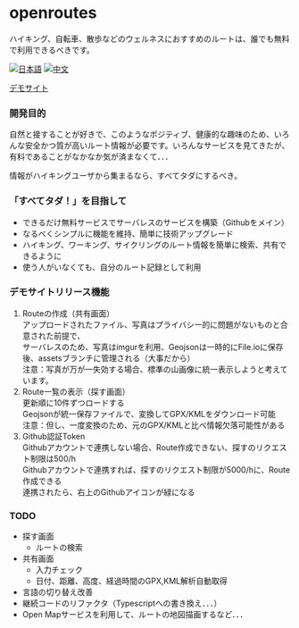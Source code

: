 # openroutes
ハイキング、自転車、散歩などのウェルネスにおすすめのルートは、誰でも無料で利用できるべきです。

[![日本語](https://img.shields.io/badge/lang-日本語-green.svg)](./README.md)
[![中文](https://img.shields.io/badge/lang-中文-red.svg)](./README_ZH.md)

[デモサイト](https://yougikou.github.io/openroutes/)

### 開発目的
自然と接することが好きで、このようなポジティブ、健康的な趣味のため、いろんな安全かつ質が高いルート情報が必要です。いろんなサービスを見てきたが、有料であることがなかなか気が済まなくて．．．

情報がハイキングユーザから集まるなら、すべてタダにするべき。

### 「すべてタダ！」を目指して
- できるだけ無料サービスでサーバレスのサービスを構築（Githubをメイン）
- なるべくシンプルに機能を維持、簡単に技術アップグレード
- ハイキング、ワーキング、サイクリングのルート情報を簡単に検索、共有できるように
- 使う人がいなくても、自分のルート記録として利用

### デモサイトリリース機能
1. Routeの作成（共有画面）<br>
  アップロードされたファイル、写真はプライバシー的に問題がないものと合意された前提で、<br>
  サーバレスのため、写真はimgurを利用、Geojsonは一時的にFile.ioに保存後、assetsブランチに管理される（大事だから）<br>
  注意：写真が万が一失効する場合、標準の山画像に統一表示しようと考えています。
2. Route一覧の表示（探す画面）<br>
  更新順に10件ずつロードする<br>
  Geojsonが統一保存ファイルで、変換してGPX/KMLをダウンロード可能<br>
  注意：但し、一度変換のため、元のGPX/KMLと比べ情報欠落可能性がある
3. Github認証Token<br>
  Githubアカウントで連携しない場合、Route作成できない、探すのリクエスト制限は500/h<br>
  Githubアカウントで連携すれば、探すのリクエスト制限が5000/hに、Route作成できる<br>
  連携されたら、右上のGithubアイコンが緑になる

### TODO
- 探す画面
  - ルートの検索
- 共有画面
  - 入力チェック
  - 日付、距離、高度、経過時間のGPX,KML解析自動取得
- 言語の切り替え改善
- 継続コードのリファクタ（Typescriptへの書き換え．．．）
- Open Mapサービスを利用して、ルートの地図描画するなど．．．